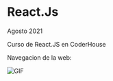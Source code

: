 
# React.Js

Agosto 2021

Curso de React.JS en CoderHouse

Navegacion de la web: 

![GIF](https://user-images.githubusercontent.com/63692378/128606557-691bb693-5d44-4c94-8330-b1cdac001535.gif)
